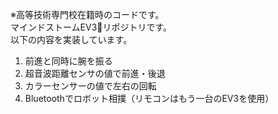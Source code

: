※高等技術専門校在籍時のコードです。  
マインドストームEV3🤖リポジトリです。  
以下の内容を実装しています。  

1. 前進と同時に腕を振る
1. 超音波距離センサの値で前進・後退
1. カラーセンサーの値で左右の回転
1. Bluetoothでロボット相撲（リモコンはもう一台のEV3を使用）